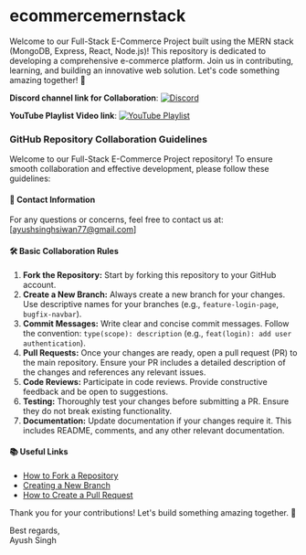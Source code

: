 # ecommercemernstack
Welcome to our Full-Stack E-Commerce Project built using the MERN stack (MongoDB, Express, React, Node.js)! This repository is dedicated to developing a comprehensive e-commerce platform. Join us in contributing, learning, and building an innovative web solution. Let's code something amazing together! 🚀


**Discord channel link for Collaboration**: [![Discord](https://img.shields.io/badge/Discord-7289DA?style=for-the-badge&logo=discord&logoColor=white)](https://discord.gg/7gwSGRHt)

**YouTube Playlist Video link**: [![YouTube Playlist](https://img.shields.io/badge/YouTube-FF0000?style=for-the-badge&logo=youtube&logoColor=white)](https://www.youtube.com/watch?v=VRyffIgCyOQ&list=PLuHGmgpyHfRzhGkSUfY0vpi67X64g0mXB)


### GitHub Repository Collaboration Guidelines

Welcome to our Full-Stack E-Commerce Project repository! To ensure smooth collaboration and effective development, please follow these guidelines:

#### 📧 Contact Information
For any questions or concerns, feel free to contact us at: [ayushsinghsiwan77@gmail.com]

#### 🛠 Basic Collaboration Rules
1. **Fork the Repository:** Start by forking this repository to your GitHub account.
2. **Create a New Branch:** Always create a new branch for your changes. Use descriptive names for your branches (e.g., `feature-login-page`, `bugfix-navbar`).
3. **Commit Messages:** Write clear and concise commit messages. Follow the convention: `type(scope): description` (e.g., `feat(login): add user authentication`).
4. **Pull Requests:** Once your changes are ready, open a pull request (PR) to the main repository. Ensure your PR includes a detailed description of the changes and references any relevant issues.
5. **Code Reviews:** Participate in code reviews. Provide constructive feedback and be open to suggestions.
6. **Testing:** Thoroughly test your changes before submitting a PR. Ensure they do not break existing functionality.
7. **Documentation:** Update documentation if your changes require it. This includes README, comments, and any other relevant documentation.

#### 📚 Useful Links
- [How to Fork a Repository](https://docs.github.com/en/github/getting-started-with-github/fork-a-repo)
- [Creating a New Branch](https://docs.github.com/en/github/collaborating-with-issues-and-pull-requests/about-branches)
- [How to Create a Pull Request](https://docs.github.com/en/github/collaborating-with-issues-and-pull-requests/about-pull-requests)

Thank you for your contributions! Let's build something amazing together. 🚀

Best regards,  
Ayush Singh

